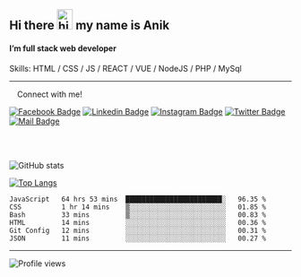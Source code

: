 ## Hi there <img src="https://user-images.githubusercontent.com/1303154/88677602-1635ba80-d120-11ea-84d8-d263ba5fc3c0.gif" width="28px" height="36" alt="hi"> my name is Anik

#### I’m full stack web developer

Skills:  HTML / CSS / JS / REACT / VUE / NodeJS / PHP / MySql


---

&emsp;Connect with me!

<a href="https://www.facebook.com/anik.aritro" target="_blank">![Facebook Badge](https://img.shields.io/badge/Facebook-1877F2?style=for-the-badge&logo=facebook&logoColor=white)</a> [![Linkedin Badge](https://img.shields.io/badge/LinkedIn-0077B5?style=for-the-badge&logo=linkedin&logoColor=white)](https://www.linkedin.com/in/anik-hossain540323/) [![Instagram Badge](https://img.shields.io/badge/Instagram-E4405F?style=for-the-badge&logo=instagram&logoColor=white)](https://www.instagram.com/aritro.anik) [![Twitter Badge](https://img.shields.io/badge/Twitter-1DA1F2?style=for-the-badge&logo=twitter&logoColor=white)](https://twitter.com/AritroAnik) [![Mail Badge](https://img.shields.io/badge/Gmail-D14836?style=for-the-badge&logo=gmail&logoColor=white)](mailto:anikhossain9120@gmail.com)

</br>
</br>


![GitHub stats](https://github-readme-stats.vercel.app/api?username=anik-hossain&show_icons=true&theme=monokai)

[![Top Langs](https://github-readme-stats.vercel.app/api/top-langs/?username=anik-hossain&layout=compact&theme=monokai)](https://github.com/anik-hossain)

<!--START_SECTION:waka-->

```text
JavaScript   64 hrs 53 mins  ████████████████████████░   96.35 %
CSS          1 hr 14 mins    ▒░░░░░░░░░░░░░░░░░░░░░░░░   01.85 %
Bash         33 mins         ▒░░░░░░░░░░░░░░░░░░░░░░░░   00.83 %
HTML         14 mins         ░░░░░░░░░░░░░░░░░░░░░░░░░   00.36 %
Git Config   12 mins         ░░░░░░░░░░░░░░░░░░░░░░░░░   00.31 %
JSON         11 mins         ░░░░░░░░░░░░░░░░░░░░░░░░░   00.27 %
```

<!--END_SECTION:waka-->
---

![Profile views](https://gpvc.arturio.dev/anik-hossain)  
